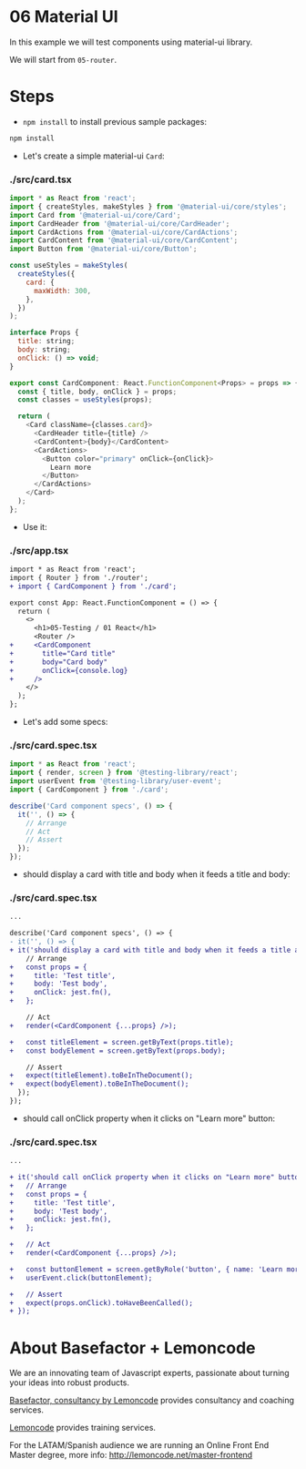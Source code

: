 # 06 Material UI

In this example we will test components using material-ui library.

We will start from `05-router`.

# Steps

- `npm install` to install previous sample packages:

```bash
npm install
```

- Let's create a simple material-ui `Card`:

### ./src/card.tsx

```javascript
import * as React from 'react';
import { createStyles, makeStyles } from '@material-ui/core/styles';
import Card from '@material-ui/core/Card';
import CardHeader from '@material-ui/core/CardHeader';
import CardActions from '@material-ui/core/CardActions';
import CardContent from '@material-ui/core/CardContent';
import Button from '@material-ui/core/Button';

const useStyles = makeStyles(
  createStyles({
    card: {
      maxWidth: 300,
    },
  })
);

interface Props {
  title: string;
  body: string;
  onClick: () => void;
}

export const CardComponent: React.FunctionComponent<Props> = props => {
  const { title, body, onClick } = props;
  const classes = useStyles(props);

  return (
    <Card className={classes.card}>
      <CardHeader title={title} />
      <CardContent>{body}</CardContent>
      <CardActions>
        <Button color="primary" onClick={onClick}>
          Learn more
        </Button>
      </CardActions>
    </Card>
  );
};
```

- Use it:

### ./src/app.tsx

```diff
import * as React from 'react';
import { Router } from './router';
+ import { CardComponent } from './card';

export const App: React.FunctionComponent = () => {
  return (
    <>
      <h1>05-Testing / 01 React</h1>
      <Router />
+     <CardComponent
+       title="Card title"
+       body="Card body"
+       onClick={console.log}
+     />
    </>
  );
};

```

- Let's add some specs:

### ./src/card.spec.tsx

```javascript
import * as React from 'react';
import { render, screen } from '@testing-library/react';
import userEvent from '@testing-library/user-event';
import { CardComponent } from './card';

describe('Card component specs', () => {
  it('', () => {
    // Arrange
    // Act
    // Assert
  });
});
```

- should display a card with title and body when it feeds a title and body:

### ./src/card.spec.tsx

```diff
...

describe('Card component specs', () => {
- it('', () => {
+ it('should display a card with title and body when it feeds a title and body', () => {
    // Arrange
+   const props = {
+     title: 'Test title',
+     body: 'Test body',
+     onClick: jest.fn(),
+   };

    // Act
+   render(<CardComponent {...props} />);

+   const titleElement = screen.getByText(props.title);
+   const bodyElement = screen.getByText(props.body);

    // Assert
+   expect(titleElement).toBeInTheDocument();
+   expect(bodyElement).toBeInTheDocument();
  });
});

```

- should call onClick property when it clicks on "Learn more" button:

### ./src/card.spec.tsx

```diff
...

+ it('should call onClick property when it clicks on "Learn more" button', () => {
+   // Arrange
+   const props = {
+     title: 'Test title',
+     body: 'Test body',
+     onClick: jest.fn(),
+   };

+   // Act
+   render(<CardComponent {...props} />);

+   const buttonElement = screen.getByRole('button', { name: 'Learn more' });
+   userEvent.click(buttonElement);

+   // Assert
+   expect(props.onClick).toHaveBeenCalled();
+ });

```

# About Basefactor + Lemoncode

We are an innovating team of Javascript experts, passionate about turning your ideas into robust products.

[Basefactor, consultancy by Lemoncode](http://www.basefactor.com) provides consultancy and coaching services.

[Lemoncode](http://lemoncode.net/services/en/#en-home) provides training services.

For the LATAM/Spanish audience we are running an Online Front End Master degree, more info: http://lemoncode.net/master-frontend
